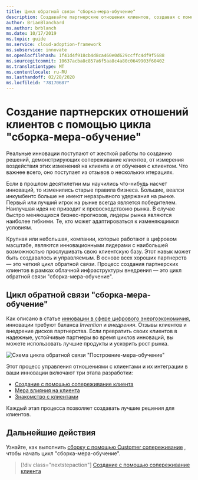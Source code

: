 ```yaml
---
title: Цикл обратной связи "сборка-мера-обучение"
description: Создавайте партнерские отношения клиентов, создавая с помощью сопереживание клиентов, измеряя влияние на клиентов и изучая клиентов.
author: BrianBlanchard
ms.author: brblanch
ms.date: 10/17/2019
ms.topic: guide
ms.service: cloud-adoption-framework
ms.subservice: innovate
ms.openlocfilehash: 1f41d4f918cb4d8ca460e0d629ccffc4df9f5688
ms.sourcegitcommit: 10637acba8c857a6f5aa8c4a80c0649903f60402
ms.translationtype: MT
ms.contentlocale: ru-RU
ms.lasthandoff: 02/28/2020
ms.locfileid: "78170687"
---
```

# <a name="create-customer-partnerships-through-the-build-measure-learn-feedback-loop"></a>Создание партнерских отношений клиентов с помощью цикла "сборка-мера-обучение"

Реальные инновации поступают от жесткой работы по созданию решений, демонстрирующих сопереживание клиентов, от измерения воздействия этих изменений на клиента и от обучения с клиентом. Что важнее всего, оно поступает из отзывов о нескольких итерациях.

Если в прошлом десятилетии мы научились что-нибудь насчет инноваций, то изменились старые правила бизнеса. Большие, веалси инкумбентс больше не имеют неразрывного удержания на рынке. Первый или лучший игрок на рынке всегда является победителем. Наилучшая идея не приводит к превосходствоию рынка. В случае быстро меняющихся бизнес-прогнозов, лидеры рынка являются наиболее гибкими. Те, кто может адаптироваться к изменяющимся условиям.

Крупная или небольшая, компании, которые работают в цифровом масштабе, являются инновационными лидерами с наибольшей возможностью прослушивать свою клиентскую базу. Этот навык может быть создавалось и управляемым. В основе всех хороших партнерств — это четкий цикл обратной связи. Процесс создания партнерских клиентов в рамках облачной инфраструктуры внедрения — это цикл обратной связи "сборка-мера-обучение".

## <a name="the-build-measure-learn-feedback-loop"></a>Цикл обратной связи "сборка-мера-обучение"

Как описано в статье [инновации в сфере цифрового энергоэкономичия](./index.md), инновации требуют баланса *Invention* и *внедрения*. Отзывы клиентов и внедрение дисков партнерства. Если превратить своих клиентов в надежные, устойчивые партнеры во время циклов инноваций, вы можете использовать лучшие продукты и ускорить рост рынка.

![Схема цикла обратной связи "Построение-мера-обучение"](../../_images/innovate/bml-feedback-loop.png)

Этот процесс управления отношениями с клиентами и их интеграции в ваши инновации включают три этапа разработки:

- [Создание с помощью сопереживание клиента](./build.md)
- [Мера влияния на клиента](./measure.md)
- [Знакомство с клиентами](./learn.md)

Каждый этап процесса позволяет создавать лучшие решения для клиентов.

## <a name="next-steps"></a>Дальнейшие действия

Узнайте, как выполнить [сборку с помощью Customer сопереживание](./build.md) , чтобы начать цикл "сборка-мера-обучение".

> [!div class="nextstepaction"]
> [Создание с помощью сопереживание клиента](./build.md)
